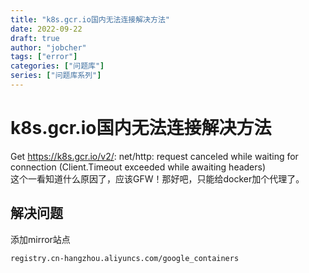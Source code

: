 ```yaml
---
title: "k8s.gcr.io国内无法连接解决方法"
date: 2022-09-22
draft: true
author: "jobcher"
tags: ["error"]
categories: ["问题库"]
series: ["问题库系列"]
---
```


# k8s.gcr.io国内无法连接解决方法
Get https://k8s.gcr.io/v2/: net/http: request canceled while waiting for connection (Client.Timeout exceeded while awaiting headers)  
这个一看知道什么原因了，应该GFW！那好吧，只能给docker加个代理了。  

## 解决问题
添加mirror站点
```sh
registry.cn-hangzhou.aliyuncs.com/google_containers
```